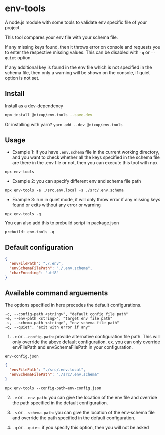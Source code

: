 # env-tools

A node.js module with some tools to validate env specific file of your project.

This tool compares your env file with your schema file.

If any missing keys found, then it throws error on console and requests you to enter the respective missing values.
This can be disabled with `-q` or `--quiet` option.

If any additional key is found in the env file which is not specified in the schema file,
then only a warning will be shown on the console, if quiet option is not set.

## Install

Install as a dev-dependency

```bash
npm install @nixup/env-tools --save-dev
```

Or installing with yarn? `yarn add --dev @nixup/env-tools`

## Usage

- Example 1:
  If you have `.env.schema` file in the current working directory,
  and you want to check whether all the keys specified in the schema file are there in the .env file or not,
  then you can execute this tool with npx

```
npx env-tools
```

- Example 2:
  you can specify different env and schema file path

```
npx env-tools -e ./src.env.local -s ./src/.env.schema
```

- Example 3:
  run in quiet mode, it will only throw error if any missing keys found or exits without any error or warning

```
npx env-tools -q
```

You can also add this to prebuild script in package.json

```
prebuild: env-tools -q
```

## Default configuration

```json
{
  "envFilePath": "./.env",
  "envSchemaFilePath": "./.env.schema",
  "charEncoding": "utf8"
}
```

## Available command arguements

The options specified in here precedes the default configurations.

```
-c, --config-path <string>", "default config file path"
-e, --env-path <string>", "target env file path"
-s, --schema-path <string>", "env schema file path"
-q, --quiet", "exit with error if any"
```

1. `-c` or `--config-path`: provide alternative configuration file path. This will only override the above default configuration.
   ex. you can only override envFilePath and envSchemaFilePath in your configuration.

`env-config.json`

```json
{
  "envFilePath": "./src/.env.local",
  "envSchemaFilePath": "./src/.env.schema"
}
```

```
npx env-tools --config-path=env-config.json
```

2. `-e` or `--env-path`: you can give the location of the env file and override the path specified in the default configuration.

3. `-s` or `--schema-path`: you can give the location of the env-schema file and override the path specified in the default configuration.

4. `-q` or `--quiet`: if you specify this option, then you will not be asked
